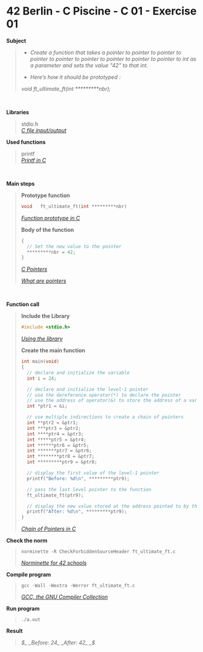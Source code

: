 # 42 Berlin - C Piscine - C 01 - Exercise 01

**Subject**
> * _Create a function that takes a pointer to pointer to pointer to pointer to pointer to pointer to pointer to pointer to pointer to int as a parameter and sets the value "42" to that int._   
>
> * _Here’s how it should be prototyped :_   
>
>_void ft_ultimate_ft(int *********nbr);_
>

<br>

**Libraries**        
>
>stdio.h    
>_[C file input/output](https://en.wikipedia.org/wiki/C_file_input/output)_

**Used functions**   
>
>printf   
>_[Printf in C](https://www.geeksforgeeks.org/printf-in-c/)_

<br>

**Main steps**
>
>**Prototype function**
>```c
>void	ft_ultimate_ft(int *********nbr)
>```
>_[Function prototype in C](https://www.geeksforgeeks.org/function-prototype-in-c/)_   
>
>**Body of the function**
>```c
>{    
>	// Set the new value to the pointer
>	*********nbr = 42;    
>}    
>```
>_[C Pointers](https://www.geeksforgeeks.org/c-pointers/)_    
>
>_[What are pointers](https://youtu.be/2ybLD6_2gKM?si=yLpSffSRbA60G3Se)_
<br>

**Function call**
>**Include the Library**
>```c
>#include <stdio.h>
>```
>_[Using the library](https://www.gnu.org/software/libc/manual/html_mono/libc.html#Using-the-Library)_
>
>**Create the main function**
>```c
>int main(void)
>{
>	// declare and initialize the variable    
>	int i = 24;    
>
>	// declare and initialize the level-1 pointer     
>	// use the dereference operator(*) to declare the pointer 
>	// use the address of operator(&) to store the address of a variable in the pointer   
>	int *ptr1 = &i;
>
>	// use multiple indirections to create a chain of pointers   
>	int **ptr2 = &ptr1;    
>	int ***ptr3 = &ptr2;    
>	int ****ptr4 = &ptr3;    
>	int *****ptr5 = &ptr4;    
>	int ******ptr6 = &ptr5;    
>	int *******ptr7 = &ptr6;    
>	int ********ptr8 = &ptr7;    
>	int *********ptr9 = &ptr8;    
>
>	// display the first value of the level-1 pointer  
>	printf("Before: %d\n", *********ptr9);
>
>	// pass the last level pointer to the function    
>	ft_ultimate_ft(ptr9);    
>
>	// display the new value stored at the address pointed to by the level-1 pointer 
>	printf("After: %d\n", *********ptr9);
>}  
>```    
>_[Chain of Pointers in C](https://www.geeksforgeeks.org/chain-of-pointers-in-c-with-examples/)_    

**Check the norm**
>```
>norminette -R CheckForbiddenSourceHeader ft_ultimate_ft.c
>```
>_[Norminette for 42 schools](https://github.com/42School/norminette)_

**Compile program**
>```
>gcc -Wall -Wextra -Werror ft_ultimate_ft.c
>```
>_[GCC, the GNU Compiler Collection](https://gcc.gnu.org)_

**Run program**
>```
>./a.out
>```

**Result**
>_$_    
>_Before: 24_    
>_After: 42_    
>_$_    